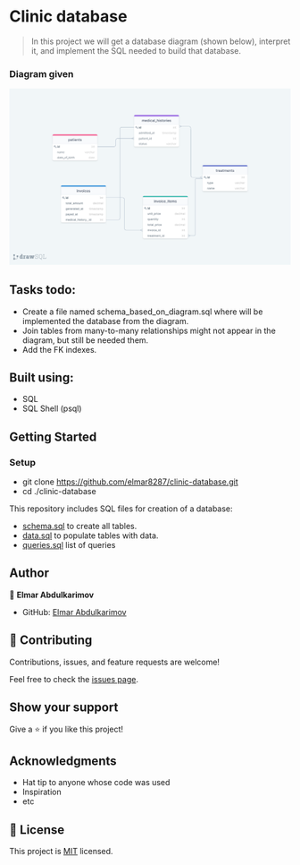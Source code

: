 # Clinic database

> In this project we will get a database diagram (shown below), interpret it, and implement the SQL needed to build that database.
### Diagram given
![Diagram view](./img/clinic_diagram.png)

## Tasks todo:

- Create a file named schema_based_on_diagram.sql where will be implemented the database from the diagram.
- Join tables from many-to-many relationships might not appear in the diagram, but still be needed them.
- Add the FK indexes.

## Built using:

- SQL
- SQL Shell (psql)

## Getting Started

### Setup
- git clone https://github.com/elmar8287/clinic-database.git
- cd ./clinic-database

This repository includes SQL files for creation of a database:

- [schema.sql](./schema.sql) to create all tables.
- [data.sql](./data.sql) to populate tables with data.
- [queries.sql](./queries.sql) list of queries
## Author

👤 **Elmar Abdulkarimov**

- GitHub: [Elmar Abdulkarimov](https://github.com/elmar8287)

## 🤝 Contributing

Contributions, issues, and feature requests are welcome!

Feel free to check the [issues page](../../issues/).

## Show your support

Give a ⭐️ if you like this project!

## Acknowledgments

- Hat tip to anyone whose code was used
- Inspiration
- etc

## 📝 License

This project is [MIT](./MIT.md) licensed.
